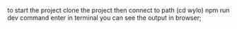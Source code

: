 to start the project
clone the project
then  connect to path (cd wylo)
npm run dev command enter in terminal
you can see the output in browser;


























